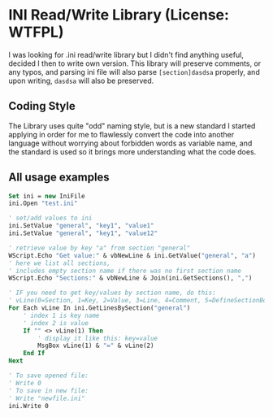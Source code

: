 # INI Read/Write Library (License: WTFPL)
I was looking for .ini read/write library but I didn't find anything useful, decided I then to write own version.
This library will preserve comments, or any typos, and parsing ini file will also parse `[section]dasdsa` properly, and upon writing, `dasdsa` will also be preserved.
## Coding Style
The Library uses quite "odd" naming style, but is a new standard I started applying in order for me to flawlessly convert the code into another language without worrying about forbidden words as variable name, and the standard is used so it brings more understanding what the code does.

## All usage examples
```vb
Set ini = new IniFile
ini.Open "test.ini"

' set/add values to ini
ini.SetValue "general", "key1", "value1"
ini.SetValue "general", "key1", "value12"

' retrieve value by key "a" from section "general"
WScript.Echo "Get value:" & vbNewLine & ini.GetValue("general", "a")
' here we list all sections,
' includes empty section name if there was no first section name
WScript.Echo "Sections:" & vbNewLine & Join(ini.GetSections(), ",")

' IF you need to get key/values by section name, do this:
' vLine(0=Section, 1=Key, 2=Value, 3=Line, 4=Comment, 5=DefineSectionBool)
For Each vLine In ini.GetLinesBySection("general")
	' index 1 is key name
	' index 2 is value
	If "" <> vLine(1) Then
		' display it like this: key=value
		MsgBox vLine(1) & "=" & vLine(2)
	End If
Next

' To save opened file:
' Write 0
' To save in new file:
' Write "newfile.ini"
ini.Write 0
```
